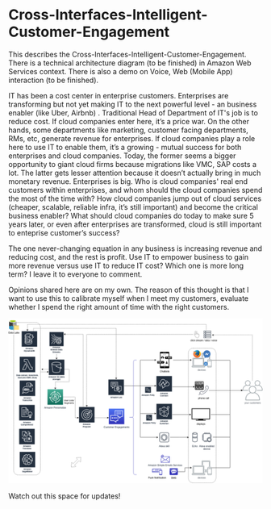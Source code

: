# Cross-Interfaces-Intelligent-Customer-Engagement


This describes the Cross-Interfaces-Intelligent-Customer-Engagement. There is a technical architecture diagram (to be finished) in Amazon Web Services context. There is also a demo on Voice, Web (Mobile App) interaction (to be finished).

IT has been a cost center in enterprise customers. Enterprises are transforming but not yet making IT to the next powerful level - an business enabler (like Uber, Airbnb) . Traditional Head of Department of IT's job is to reduce cost. If cloud companies enter here, it’s a price war. On the other hands, some departments like marketing, customer facing departments, RMs, etc, generate revenue for enterprises. If cloud companies play a role here to use IT to enable them, it’s a growing - mutual success for both enterprises and cloud companies. Today, the former seems a bigger opportunity to giant cloud firms because migrations like VMC, SAP costs a lot. The latter gets lesser attention because it doesn’t actually bring in much monetary revenue. Enterprises is big. Who is cloud companies' real end customers within enterprises, and whom should the cloud companies spend the most of the time with? How cloud companies jump out of cloud services (cheaper, scalable, reliable infra, it’s still important) and become the critical business enabler? What should cloud companies do today to make sure 5 years later, or even after enterprises are transformed, cloud is still important to enteprise customer’s success?

The one never-changing equation in any business is increasing revenue and reducing cost, and the rest is profit. Use IT to empower business to gain more revenue versus use IT to reduce IT cost? Which one is more long term? I leave it to everyone to comment.

Opinions shared here are on my own. The reason of this thought is that I want to use this to calibrate myself when I meet my customers, evaluate whether I spend the right amount of time with the right customers.


![Cross-Interfaces-Intelligent-Customer-Engagement.png](Cross-Interfaces-Intelligent-Customer-Engagement.png)


Watch out this space for updates!

